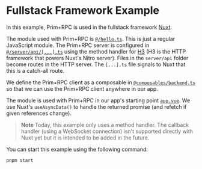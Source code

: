 # Fullstack Framework Example

In this example, Prim+RPC is used in the fullstack framework
[Nuxt](https://nuxt.com/).

The module used with Prim+RPC is [`@/hello.ts`](./hello.ts). This is just a
regular JavaScript module. The Prim+RPC server is configured in
[`@/server/api/[...].ts`](./server/api/%5B...%5D.ts) using the method handler
for [H3](https://github.com/unjs/h3) (H3 is the HTTP framework that powers
Nuxt's Nitro server). Files in the `server/api` folder become routes in the HTTP
server. The `[...].ts` file signals to Nuxt that this is a catch-all route.

We define the Prim+RPC client as a composable in
[`@composables/backend.ts`](./composables/backend.ts) so that we can use the
Prim+RPC client anywhere in our app.

The module is used with Prim+RPC in our app's starting point
[`app.vue`](./app.vue). We use Nuxt's `useAsyncData()` to handle the returned
promise (and refetch if given references change).

> **Note** Today, this example only uses a method handler. The callback handler
> (using a WebSocket connection) isn't supported directly with Nuxt yet but it
> is intended to be added in the future.

You can start this example using the following command:

```zsh
pnpm start
```
